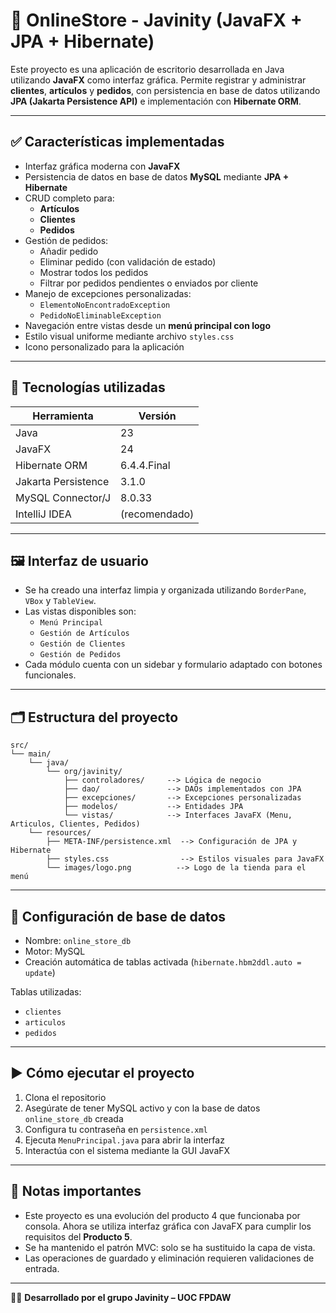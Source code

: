 
# 🛒 OnlineStore - Javinity (JavaFX + JPA + Hibernate)

Este proyecto es una aplicación de escritorio desarrollada en Java utilizando **JavaFX** como interfaz gráfica. Permite registrar y administrar **clientes**, **artículos** y **pedidos**, con persistencia en base de datos utilizando **JPA (Jakarta Persistence API)** e implementación con **Hibernate ORM**.

---

## ✅ Características implementadas

- Interfaz gráfica moderna con **JavaFX**
- Persistencia de datos en base de datos **MySQL** mediante **JPA + Hibernate**
- CRUD completo para:
  - **Artículos**
  - **Clientes**
  - **Pedidos**
- Gestión de pedidos:
  - Añadir pedido
  - Eliminar pedido (con validación de estado)
  - Mostrar todos los pedidos
  - Filtrar por pedidos pendientes o enviados por cliente
- Manejo de excepciones personalizadas:
  - `ElementoNoEncontradoException`
  - `PedidoNoEliminableException`
- Navegación entre vistas desde un **menú principal con logo**
- Estilo visual uniforme mediante archivo `styles.css`
- Icono personalizado para la aplicación

---

## 🧱 Tecnologías utilizadas

| Herramienta         | Versión       |
|---------------------|---------------|
| Java                | 23            |
| JavaFX              | 24            |
| Hibernate ORM       | 6.4.4.Final   |
| Jakarta Persistence | 3.1.0         |
| MySQL Connector/J   | 8.0.33        |
| IntelliJ IDEA       | (recomendado) |

---

## 🖼️ Interfaz de usuario

- Se ha creado una interfaz limpia y organizada utilizando `BorderPane`, `VBox` y `TableView`.
- Las vistas disponibles son:
  - `Menú Principal`
  - `Gestión de Artículos`
  - `Gestión de Clientes`
  - `Gestión de Pedidos`
- Cada módulo cuenta con un sidebar y formulario adaptado con botones funcionales.

---

## 🗂 Estructura del proyecto

```
src/
└── main/
    └── java/
        └── org/javinity/
            ├── controladores/     --> Lógica de negocio
            ├── dao/               --> DAOs implementados con JPA
            ├── excepciones/       --> Excepciones personalizadas
            ├── modelos/           --> Entidades JPA
            └── vistas/            --> Interfaces JavaFX (Menu, Articulos, Clientes, Pedidos)
    └── resources/
        ├── META-INF/persistence.xml  --> Configuración de JPA y Hibernate
        ├── styles.css                --> Estilos visuales para JavaFX
        └── images/logo.png          --> Logo de la tienda para el menú
```

---

## 🔧 Configuración de base de datos

- Nombre: `online_store_db`
- Motor: MySQL
- Creación automática de tablas activada (`hibernate.hbm2ddl.auto = update`)

Tablas utilizadas:
- `clientes`
- `articulos`
- `pedidos`

---

## ▶️ Cómo ejecutar el proyecto

1. Clona el repositorio
2. Asegúrate de tener MySQL activo y con la base de datos `online_store_db` creada
3. Configura tu contraseña en `persistence.xml`
4. Ejecuta `MenuPrincipal.java` para abrir la interfaz
5. Interactúa con el sistema mediante la GUI JavaFX

---

## 📌 Notas importantes

- Este proyecto es una evolución del producto 4 que funcionaba por consola. Ahora se utiliza interfaz gráfica con JavaFX para cumplir los requisitos del **Producto 5**.
- Se ha mantenido el patrón MVC: solo se ha sustituido la capa de vista.
- Las operaciones de guardado y eliminación requieren validaciones de entrada.

---

👩‍💻 **Desarrollado por el grupo Javinity – UOC FPDAW**
